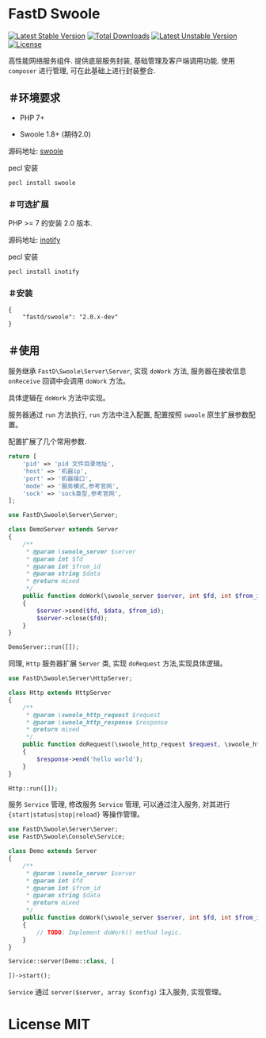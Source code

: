 # FastD Swoole

[![Latest Stable Version](https://poser.pugx.org/fastd/swoole/v/stable)](https://packagist.org/packages/fastd/swoole) [![Total Downloads](https://poser.pugx.org/fastd/swoole/downloads)](https://packagist.org/packages/fastd/swoole) [![Latest Unstable Version](https://poser.pugx.org/fastd/swoole/v/unstable)](https://packagist.org/packages/fastd/swoole) [![License](https://poser.pugx.org/fastd/swoole/license)](https://packagist.org/packages/fastd/swoole)

高性能网络服务组件. 提供底层服务封装, 基础管理及客户端调用功能. 使用 `composer` 进行管理, 可在此基础上进行封装整合.

## ＃环境要求

* PHP 7+

* Swoole 1.8+ (期待2.0)

源码地址: [swoole](https://github.com/swoole/swoole-src)

pecl 安装

```shell
pecl install swoole
```

### ＃可选扩展

PHP >= 7 的安装 2.0 版本.

源码地址: [inotify](http://pecl.php.net/package/inotify)

pecl 安装

```shell
pecl install inotify
```

### ＃安装

```
{
    "fastd/swoole": "2.0.x-dev"
}
```

## ＃使用

服务继承 `FastD\Swoole\Server\Server`, 实现 `doWork` 方法, 服务器在接收信息 `onReceive` 回调中会调用 `doWork` 方法。

具体逻辑在 `doWork` 方法中实现。

服务器通过 `run` 方法执行, `run` 方法中注入配置, 配置按照 `swoole` 原生扩展参数配置。

配置扩展了几个常用参数.

```php
return [
    'pid' => 'pid 文件目录地址',
    'host' => '机器ip',
    'port' => '机器端口',
    'mode' => '服务模式,参考官网',
    'sock' => 'sock类型,参考官网',
];
```

```php
use FastD\Swoole\Server\Server;

class DemoServer extends Server
{
    /**
     * @param \swoole_server $server
     * @param int $fd
     * @param int $from_id
     * @param string $data
     * @return mixed
     */
    public function doWork(\swoole_server $server, int $fd, int $from_id, string $data)
    {
        $server->send($fd, $data, $from_id);
        $server->close($fd);
    }
}

DemoServer::run([]);
```

同理, `Http` 服务器扩展 `Server` 类, 实现 `doRequest` 方法,实现具体逻辑。

```php
use FastD\Swoole\Server\HttpServer;

class Http extends HttpServer
{
    /**
     * @param \swoole_http_request $request
     * @param \swoole_http_response $response
     * @return mixed
     */
    public function doRequest(\swoole_http_request $request, \swoole_http_response $response)
    {
        $response->end('hello world');
    }
}

Http::run([]);
```

服务 `Service` 管理, 修改服务 `Service` 管理, 可以通过注入服务, 对其进行 `{start|status|stop|reload}` 等操作管理。

```php
use FastD\Swoole\Server\Server;
use FastD\Swoole\Console\Service;

class Demo extends Server
{
    /**
     * @param \swoole_server $server
     * @param int $fd
     * @param int $from_id
     * @param string $data
     * @return mixed
     */
    public function doWork(\swoole_server $server, int $fd, int $from_id, string $data)
    {
        // TODO: Implement doWork() method logic.
    }
}

Service::server(Demo::class, [

])->start();
```

`Service` 通过 `server($server, array $config)` 注入服务, 实现管理。

# License MIT
